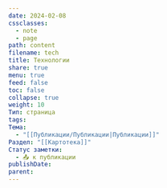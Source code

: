 ```yaml
---
date: 2024-02-08
cssclasses:
  - note
  - page
path: content
filename: tech
title: Технологии
share: true
menu: true
feed: false
toc: false
collapse: true
weight: 10
Тип: страница
tags: 
Тема:
  - "[[Публикации/Публикации|Публикации]]"
Раздел: "[[Картотека]]"
Статус заметки:
  - 📤 к публикации
publishDate: 
parent: 
---
```


